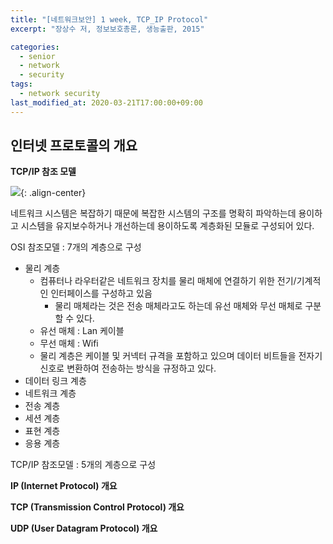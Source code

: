 ```yaml
---
title: "[네트워크보안] 1 week, TCP_IP Protocol"
excerpt: "장상수 저, 정보보호총론, 생능출판, 2015"

categories:
  - senior
  - network
  - security
tags:
  - network security
last_modified_at: 2020-03-21T17:00:00+09:00
---  
```


## 인터넷 프로토콜의 개요  

**TCP/IP 참조 모델**  

![](https://eliotjang.github.io/assets/images/network-security/1week-1.png){: .align-center}  

네트워크 시스템은 복잡하기 때문에 복잡한 시스템의 구조를 명확히 파악하는데 용이하고 시스템을 유지보수하거나 개선하는데 용이하도록 계층화된 모듈로 구성되어 있다.  

OSI 참조모델 : 7개의 계층으로 구성  
  - 물리 계층
    - 컴퓨터나 라우터같은 네트워크 장치를 물리 매체에 연결하기 위한 전기/기계적인 인터페이스를 구성하고 있음
      - 물리 매체라는 것은 전송 매체라고도 하는데 유선 매체와 무선 매체로 구분할 수 있다.  
	- 유선 매체 : Lan 케이블
	- 무선 매체 : Wifi  
    - 물리 계층은 케이블 및 커넥터 규격을 포함하고 있으며 데이터 비트들을 전자기 신호로 변환하여 전송하는 방식을 규정하고 있다.  
  - 데이터 링크 계층
  - 네트워크 계층
  - 전송 계층
  - 세션 계층
  - 표현 계층
  - 응용 계층


TCP/IP 참조모델 : 5개의 계층으로 구성


**IP (Internet Protocol) 개요**  

**TCP (Transmission Control Protocol) 개요**  

**UDP (User Datagram Protocol) 개요**  


